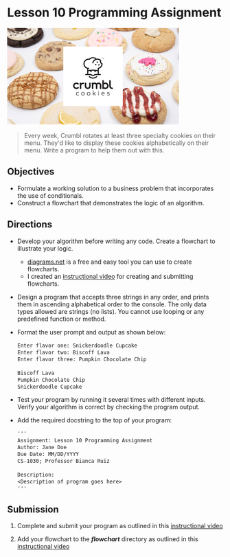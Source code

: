 # Lesson 10 Programming Assignment

![](assets/crumbl.png)
> Every week, Crumbl rotates at least three specialty cookies on their menu. They'd like to display these cookies alphabetically on their menu. Write a program to help them out with this.

## Objectives
- Formulate a working solution to a business problem that incorporates the use of conditionals.
- Construct a flowchart that demonstrates the logic of an algorithm.

## Directions
- Develop your algorithm before writing any code. Create a flowchart to illustrate your logic.
    - [diagrams.net](https://app.diagrams.net/) is a free and easy tool you can use to create flowcharts. 
    - I created an [instructional video](https://youtu.be/oy5nhA7QpNI) for creating and submitting flowcharts.
    
- Design a program that accepts three strings in any order, and prints them in ascending alphabetical order to the console. The only data types allowed are strings (no lists). You cannot use looping or any predefined function or method.
   
- Format the user prompt and output as shown below:

  ```
  Enter flavor one: Snickerdoodle Cupcake
  Enter flavor two: Biscoff Lava
  Enter flavor three: Pumpkin Chocolate Chip

  Biscoff Lava
  Pumpkin Chocolate Chip
  Snickerdoodle Cupcake
  ```
  
- Test your program by running it several times with different inputs. Verify your algorithm is correct by checking the program output.

- Add the required docstring to the top of your program:
  ```
  '''
  Assignment: Lesson 10 Programming Assignment
  Author: Jane Doe
  Due Date: MM/DD/YYYY
  CS-1030; Professor Bianca Ruiz

  Description:
  <Description of program goes here>
  '''
  ```
  
## Submission
1. Complete and submit your program as outlined in this [instructional video](https://youtu.be/SrJ_c8S1_D8)

2. Add your flowchart to the ***flowchart*** directory as outlined in this [instructional video](https://youtu.be/oy5nhA7QpNI)
